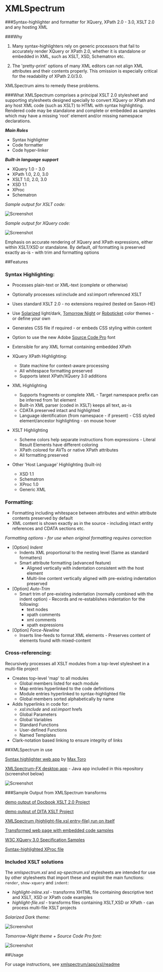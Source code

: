 XMLSpectrum===========================###Syntax-highlighter and formatter for XQuery, XPath 2.0 - 3.0, XSLT 2.0 and any hosting XML###Why1. Many syntax-highlighters rely on generic processors that fail to accurately render XQuery or XPath 2.0, whether it is standalone or embedded in XML, such as XSLT, XSD, Schematron etc. 2. The 'pretty-print' options of many XML editors can not align XML attributes and their contents properly. This omission is especially critical for the readability of XPath 2.0/3.0.XMLSpectrum aims to remedy these problems.###WhatXMLSpectrum comprises a principal XSLT 2.0 stylesheet and supporting stylesheets  designed specially to convert XQuery or XPath and any host XML code (such as XSLT) to HTML with syntax highlighting. Rendered code may be standalone and complete or embedded as samples which may have a missing 'root' element and/or missing namespace declarations.***Main Roles***- Syntax highlighter- Code formatter- Code hyper-linker***Built-in language support***- XQuery 1.0 - 3.0- XPath 1.0, 2.0, 3.0- XSLT 1.0, 2.0, 3.0- XSD 1.1- XProc- Schematron*Sample output for XSLT code:*![Screenshot](http://www.qutoric.com/xslt/xmlspectrum/images/xsl-light.png)*Sample output for XQuery code:*![Screenshot](http://www.qutoric.com/samples/github-xquery.png)Emphasis on accurate rendering of XQuery and XPath expressions, either within XSLT/XSD or standalone.By default,  *all* formatting is preserved exactly as-is - with trim and formatting options##Features### Syntax Highlighting:- Processes plain-text or XML-text (complete or otherwise)- Optionally processes xsl:include and xsl:import referenced XSLT- Uses standard XSLT 2.0 - no extensions required (tested on Saxon-HE)- Use [Solarized](http://ethanschoonover.com/solarized) light/dark, [Tomorrow Night](https://github.com/ChrisKempson/Tomorrow-Theme) or [Roboticket](http://eclipsecolorthemes.org/?view=theme&id=93) color themes - or define your own- Generates CSS file if required - or embeds CSS styling within content- Option to use the new Adobe [Source Code Pro](http://blogs.adobe.com/typblography/2012/09/source-code-pro.html) font- Extensible for any XML format containing embedded XPath- XQuery XPath Highlighting:	- State machine for context-aware processing	- All whitespace formatting preserved	- Supports latest XPath/XQuery 3.0 additions- XML Highlighting	- Supports fragments or complete XML           - Target namespace prefix can be inferred from 1st element	- Built-in XML parser (coded in XSLT) keeps all text, as-is	- CDATA preserved intact and highlighted	- Language identification (from namespace - if present)           - CSS styled element/ancestor highlighting - on mouse hover- XSLT Highlighting	- Scheme colors help separate instructions from expressions           - Literal Result Elements have different coloring	- XPath colored for AVTs or native XPath attributes	- All formatting preserved- Other 'Host Language' Highlighting (built-in)	- XSD 1.1	- Schematron	- XProc 1.0	- Generic XML### Formatting:- Formatting including whitespace between attributes and within attribute contents preserved by default- XML content is shown exactly as in the source - including intact entity references and CDATA sections etc._Formatting options - for use when original formatting requires correction_- [Option] *Indent*	- Indents XML proportional to the nesting level (Same as standard formatters)	- Smart attribute formatting (advanced feature)		- Aligned vertically with indentation consistent with the host element		- Multi-line content vertically aligned with pre-existing indentation preserved- [Option] *Auto-Trim*	- Smart trim of pre-existing indentation (normally combined with the indent option)           - Records and re-establishes indentation for the following:		- text nodes		- xpath comments		- xml comments		- xpath expressions- [Option] *Force-Newline*	- Inserts line-feeds to format XML elements           - Preserves content of elements found with mixed-content### Cross-referencing: Recursively processes all XSLT modules from a top-level stylesheet in a multi-file project- Creates top-level 'map' to all modules	- Global members listed for each module	- Map entries hyperlinked to the code definitions	- Module entries hyperlinked to syntax-highlighted file	- Global members sorted alphabetically by name- Adds hyperlinks in code for:	- *xsl:include* and *xsl:import* hrefs	- Global Parameters	- Global Variables	- Standard Functions	- User-defined Functions	- Named Templates- Clark-notation based linking to ensure integrity of links##XMLSpectrum in use[Syntax highlighter web app](http://highlight.myxsl.net/) by [Max Toro](https://github.com/maxtoroq)[XMLSpectrum-FX desktop app](http://qutoric.com/xmlspectrum/)  - Java app included in this repository (screenshot below)![Screenshot](http://www.qutoric.com/xmlspectrum/xmlspectrum-small.png)###Sample Output from XMLSpectrum transforms[demo output of Docbook XSLT 2.0 Project](http://qutoric.com/samples/docbook20demo/)[demo output of DITA XSLT Project](http://qutoric.com/samples/dita-ot-175/)[XMLSpectrum (highlight-file.xsl entry-file) run on itself](http://qutoric.com/samples/xmlspectrum-code/)[Transformed web page with embedded code samples](http://qutoric.com/samples/inline/highlighted-inline.html)[W3C XQuery 3.0 Specification Samples](http://qutoric.com/samples/xquery-3.0cr-samples.html)[Syntax-highlighted XProc file](http://qutoric.com/samples/xproc/xproccorb.xpl.html)### Included XSLT solutionsThe *xmlspectrum.xsl* and *xq-spectrum.xsl* stylesheets are intended for use by other stylesheets that import these and exploit the main functions: `render`, `show-xquery` and `indent`:- *highlight-inline.xsl* - transforms XHTML file containing descriptive text and XSLT, XSD or XPath code examples-  *highlight-file.xsl*     - transforms files containing XSLT,XSD or XPath - can process multi-file XSLT projects*Solarized Dark theme:*![Screenshot](http://www.qutoric.com/xslt/xmlspectrum/images/xsd-dark.png)*Tomorrow-Night theme + Source Code Pro font:*![Screenshot](http://www.qutoric.com/xslt/xmlspectrum/images/xproc.png)	##UsageFor usage instructions, see [xmlspectrum/app/xsl/readme](https://github.com/pgfearo/xmlspectrum/blob/master/app/xsl/readme.md)